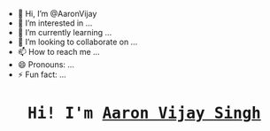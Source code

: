 - 👋 Hi, I’m @AaronVijay
- 👀 I’m interested in ...
- 🌱 I’m currently learning ...
- 💞️ I’m looking to collaborate on ...
- 📫 How to reach me ...
- 😄 Pronouns: ...
- ⚡ Fun fact: ...

<!---
AaronVijay/AaronVijay is a ✨ special ✨ repository because its `README.md` (this file) appears on your GitHub profile.
You can click the Preview link to take a look at your changes.
--->
  <!-- Link to the Google Fonts -->
<html lang="en">
<head>
    <meta charset="UTF-8">
<link rel="preconnect" href="https://fonts.googleapis.com">
<link rel="preconnect" href="https://fonts.gstatic.com" crossorigin>
<link href="https://fonts.googleapis.com/css2?family=Shadows+Into+Light&display=swap" rel="stylesheet">
</head>
<!-- Inline CSS to apply the font -->
<body>
<h1 align="center"> <samp>Hi! I'm <a href="https://github.com/AaronVijay">Aaron Vijay Singh</a></samp></h1>
<!--   <div style="display:inline-block;border:1px solid red;">
    <p align="center">Interests:</p>
  </div> -->
</body>
</html>
